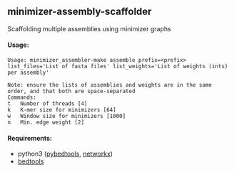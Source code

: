## minimizer-assembly-scaffolder

Scaffolding multiple assemblies using minimizer graphs

#### Usage: 
```
Usage: minimizer_assembler-make assemble prefix=<prefix> list_files='List of fasta files' list_weights='List of weights (ints) per assembly'

Note: ensure the lists of assemblies and weights are in the same order, and that both are space-separated
Commands:
t	Number of threads [4]
k	K-mer size for minimizers [64]
w	Window size for minimizers [1000]
n	Min. edge weight [2]
```

#### Requirements:
* python3 ([pybedtools](https://daler.github.io/pybedtools/), [networkx](https://networkx.github.io/))
* [bedtools](https://bedtools.readthedocs.io/en/latest/)